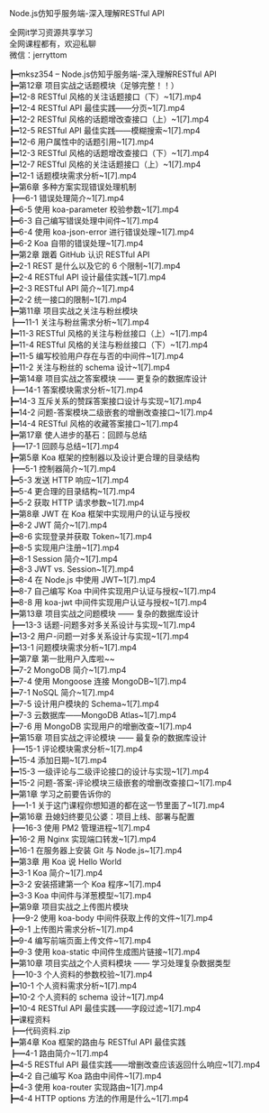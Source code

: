 Node.js仿知乎服务端-深入理解RESTful API

全网it学习资源共享学习<br>全网课程都有，欢迎私聊<br>微信：jerryttom<br>

┣━mksz354 – Node.js仿知乎服务端-深入理解RESTful API<br> ┣━第12章 项目实战之话题模块（足够完整！！）<br> ┣━12-8 RESTful 风格的关注话题接口（下）~1[7].mp4<br> ┣━12-4 RESTful API 最佳实践——分页~1[7].mp4<br> ┣━12-2 RESTful 风格的话题增改查接口（上）~1[7].mp4<br> ┣━12-5 RESTful API 最佳实践——模糊搜索~1[7].mp4<br> ┣━12-6 用户属性中的话题引用~1[7].mp4<br> ┣━12-3 RESTful 风格的话题增改查接口（下）~1[7].mp4<br> ┣━12-7 RESTful 风格的关注话题接口（上）~1[7].mp4<br> ┣━12-1 话题模块需求分析~1[7].mp4<br> ┣━第6章 多种方案实现错误处理机制<br> ┣━6-1 错误处理简介~1[7].mp4<br> ┣━6-5 使用 koa-parameter 校验参数~1[7].mp4<br> ┣━6-3 自己编写错误处理中间件~1[7].mp4<br> ┣━6-4 使用 koa-json-error 进行错误处理~1[7].mp4<br> ┣━6-2 Koa 自带的错误处理~1[7].mp4<br> ┣━第2章 跟着 GitHub 认识 RESTful API<br> ┣━2-1 REST 是什么以及它的 6 个限制~1[7].mp4<br> ┣━2-4 RESTful API 设计最佳实践~1[7].mp4<br> ┣━2-3 RESTful API 简介~1[7].mp4<br> ┣━2-2 统一接口的限制~1[7].mp4<br> ┣━第11章 项目实战之关注与粉丝模块<br> ┣━11-1 关注与粉丝需求分析~1[7].mp4<br> ┣━11-3 RESTful 风格的关注与粉丝接口（上）~1[7].mp4<br> ┣━11-4 RESTful 风格的关注与粉丝接口（下）~1[7].mp4<br> ┣━11-5 编写校验用户存在与否的中间件~1[7].mp4<br> ┣━11-2 关注与粉丝的 schema 设计~1[7].mp4<br> ┣━第14章 项目实战之答案模块 —— 更复杂的数据库设计<br> ┣━14-1 答案模块需求分析~1[7].mp4<br> ┣━14-3 互斥关系的赞踩答案接口设计与实现~1[7].mp4<br> ┣━14-2 问题-答案模块二级嵌套的增删改查接口~1[7].mp4<br> ┣━14-4 RESTful 风格的收藏答案接口~1[7].mp4<br> ┣━第17章 使人进步的基石：回顾与总结<br> ┣━17-1 回顾与总结~1[7].mp4<br> ┣━第5章 Koa 框架的控制器以及设计更合理的目录结构<br> ┣━5-1 控制器简介~1[7].mp4<br> ┣━5-3 发送 HTTP 响应~1[7].mp4<br> ┣━5-4 更合理的目录结构~1[7].mp4<br> ┣━5-2 获取 HTTP 请求参数~1[7].mp4<br> ┣━第8章 JWT 在 Koa 框架中实现用户的认证与授权<br> ┣━8-2 JWT 简介~1[7].mp4<br> ┣━8-6 实现登录并获取 Token~1[7].mp4<br> ┣━8-5 实现用户注册~1[7].mp4<br> ┣━8-1 Session 简介~1[7].mp4<br> ┣━8-3 JWT vs. Session~1[7].mp4<br> ┣━8-4 在 Node.js 中使用 JWT~1[7].mp4<br> ┣━8-7 自己编写 Koa 中间件实现用户认证与授权~1[7].mp4<br> ┣━8-8 用 koa-jwt 中间件实现用户认证与授权~1[7].mp4<br> ┣━第13章 项目实战之问题模块 —— 复杂的数据库设计<br> ┣━13-3 话题-问题多对多关系设计与实现~1[7].mp4<br> ┣━13-2 用户-问题一对多关系设计与实现~1[7].mp4<br> ┣━13-1 问题模块需求分析~1[7].mp4<br> ┣━第7章 第一批用户入库啦~~<br> ┣━7-2 MongoDB 简介~1[7].mp4<br> ┣━7-4 使用 Mongoose 连接 MongoDB~1[7].mp4<br> ┣━7-1 NoSQL 简介~1[7].mp4<br> ┣━7-5 设计用户模块的 Schema~1[7].mp4<br> ┣━7-3 云数据库——MongoDB Atlas~1[7].mp4<br> ┣━7-6 用 MongoDB 实现用户的增删改查~1[7].mp4<br> ┣━第15章 项目实战之评论模块 —— 最复杂的数据库设计<br> ┣━15-1 评论模块需求分析~1[7].mp4<br> ┣━15-4 添加日期~1[7].mp4<br> ┣━15-3 一级评论与二级评论接口的设计与实现~1[7].mp4<br> ┣━15-2 问题-答案-评论模块三级嵌套的增删改查接口~1[7].mp4<br> ┣━第1章 学习之前要告诉你的<br> ┣━1-1 关于这门课程你想知道的都在这一节里面了~1[7].mp4<br> ┣━第16章 丑媳妇终要见公婆：项目上线、部署与配置<br> ┣━16-3 使用 PM2 管理进程~1[7].mp4<br> ┣━16-2 用 Nginx 实现端口转发~1[7].mp4<br> ┣━16-1 在服务器上安装 Git 与 Node.js~1[7].mp4<br> ┣━第3章 用 Koa 说 Hello World<br> ┣━3-1 Koa 简介~1[7].mp4<br> ┣━3-2 安装搭建第一个 Koa 程序~1[7].mp4<br> ┣━3-3 Koa 中间件与洋葱模型~1[7].mp4<br> ┣━第9章 项目实战之上传图片模块<br> ┣━9-2 使用 koa-body 中间件获取上传的文件~1[7].mp4<br> ┣━9-1 上传图片需求分析~1[7].mp4<br> ┣━9-4 编写前端页面上传文件~1[7].mp4<br> ┣━9-3 使用 koa-static 中间件生成图片链接~1[7].mp4<br> ┣━第10章 项目实战之个人资料模块 —— 学习处理复杂数据类型<br> ┣━10-3 个人资料的参数校验~1[7].mp4<br> ┣━10-1 个人资料需求分析~1[7].mp4<br> ┣━10-2 个人资料的 schema 设计~1[7].mp4<br> ┣━10-4 RESTful API 最佳实践——字段过滤~1[7].mp4<br> ┣━课程资料<br> ┣━代码资料.zip<br> ┣━第4章 Koa 框架的路由与 RESTful API 最佳实践<br> ┣━4-1 路由简介~1[7].mp4<br> ┣━4-5 RESTful API 最佳实践——增删改查应该返回什么响应~1[7].mp4<br> ┣━4-2 自己编写 Koa 路由中间件~1[7].mp4<br> ┣━4-3 使用 koa-router 实现路由~1[7].mp4<br> ┣━4-4 HTTP options 方法的作用是什么~1[7].mp4